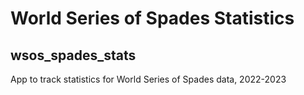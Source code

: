 # World Series of Spades Statistics
## wsos_spades_stats
App to track statistics for World Series of Spades data, 2022-2023
